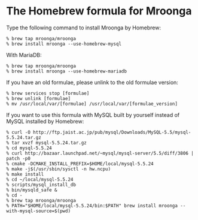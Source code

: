 # The Homebrew formula for Mroonga

Type the following command to install Mroonga by Homebrew:

    % brew tap mroonga/mroonga
    % brew install mroonga --use-homebrew-mysql

With MariaDB:

    % brew tap mroonga/mroonga
    % brew install mroonga --use-homebrew-mariadb

If you have an old formulae, please unlink to the old formulae version:

    % brew services stop [formulae]
    % brew unlink [formulae]
    % mv /usr/local/var/[formulae] /usr/local/var/[formulae_version]

If you want to use this formula with MySQL built by yourself instead of MySQL installed by Homebrew:

    % curl -O http://ftp.jaist.ac.jp/pub/mysql/Downloads/MySQL-5.5/mysql-5.5.24.tar.gz
    % tar xvzf mysql-5.5.24.tar.gz
    % cd mysql-5.5.24
    % curl http://bazaar.launchpad.net/~mysql/mysql-server/5.5/diff/3806 | patch -p0
    % cmake -DCMAKE_INSTALL_PREFIX=$HOME/local/mysql-5.5.24
    % make -j$(/usr/sbin/sysctl -n hw.ncpu)
    % make install
    % cd ~/local/mysql-5.5.24
    % scripts/mysql_install_db
    % bin/mysqld_safe &
    % cd -
    % brew tap mroonga/mroonga
    % PATH="$HOME/local/mysql-5.5.24/bin:$PATH" brew install mroonga --with-mysql-source=$(pwd)
